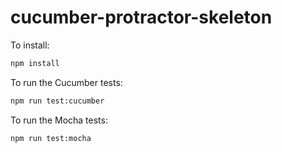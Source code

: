 # cucumber-protractor-skeleton

To install:

```bash
npm install
```

To run the Cucumber tests:

```bash
npm run test:cucumber
```

To run the Mocha tests:

```bash
npm run test:mocha
```
